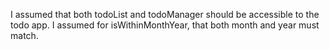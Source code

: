 I assumed that both todoList and todoManager should be accessible to the todo app.
I assumed for isWithinMonthYear, that both month and year must match.
